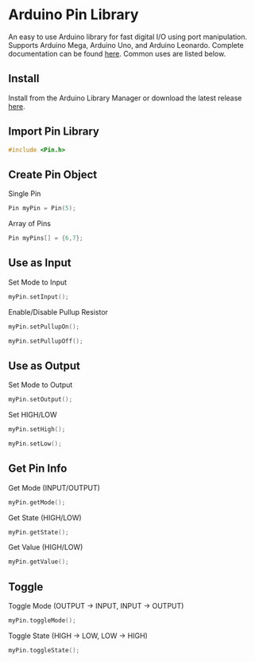 Arduino Pin Library
===
An easy to use Arduino library for fast digital I/O using port manipulation. Supports Arduino Mega, Arduino Uno, and Arduino Leonardo. Complete documentation can be found [here](https://fenichelar.github.io/Pin). Common uses are listed below.

## Install
Install from the Arduino Library Manager or download the latest release [here](https://github.com/fenichelar/Pin/releases/latest).

## Import Pin Library
```C
#include <Pin.h>
```

## Create Pin Object
Single Pin
```C
Pin myPin = Pin(5);
```
Array of Pins
```C
Pin myPins[] = {6,7};
```

## Use as Input
Set Mode to Input
```C
myPin.setInput();
```
Enable/Disable Pullup Resistor
```C
myPin.setPullupOn();
```
```C
myPin.setPullupOff();
```

## Use as Output
Set Mode to Output
```C
myPin.setOutput();
```
Set HIGH/LOW
```C
myPin.setHigh();
```
```C
myPin.setLow();
```

## Get Pin Info
Get Mode (INPUT/OUTPUT)
```C
myPin.getMode();
```
Get State (HIGH/LOW)
```C
myPin.getState();
```
Get Value (HIGH/LOW)
```C
myPin.getValue();
```

## Toggle
Toggle Mode (OUTPUT -> INPUT, INPUT -> OUTPUT)
```C
myPin.toggleMode();
```
Toggle State (HIGH -> LOW, LOW -> HIGH)
```C
myPin.toggleState();
```

